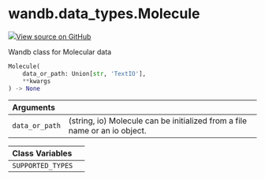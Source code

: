 # wandb.data\_types.Molecule

[![](https://www.tensorflow.org/images/GitHub-Mark-32px.png)View source on GitHub](https://www.github.com/wandb/client/tree/v0.12.0/wandb/sdk/data_types.py#L851-L944)

Wandb class for Molecular data

```python
Molecule(
    data_or_path: Union[str, 'TextIO'],
    **kwargs
) -> None
```

| Arguments |  |
| :--- | :--- |
| `data_or_path` | \(string, io\) Molecule can be initialized from a file name or an io object. |

| Class Variables |  |
| :--- | :--- |
| `SUPPORTED_TYPES` |  |

